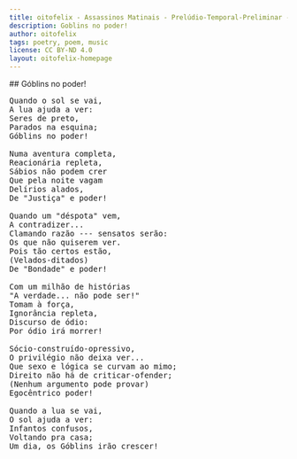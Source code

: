 ```yaml
---
title: oitofelix - Assassinos Matinais - Prelúdio-Temporal-Preliminar - Góblins no poder!
description: Goblins no poder!
author: oitofelix
tags: poetry, poem, music
license: CC BY-ND 4.0
layout: oitofelix-homepage
---
```

<div id="markdown" markdown="1">
## Góblins no poder!

<pre class="poem">
Quando o sol se vai,
A lua ajuda a ver:
Seres de preto,
Parados na esquina;
Góblins no poder!

Numa aventura completa,
Reacionária repleta,
Sábios não podem crer
Que pela noite vagam
Delírios alados,
De "Justiça" e poder!

Quando um "déspota" vem,
A contradizer...
Clamando razão --- sensatos serão:
Os que não quiserem ver.
Pois tão certos estão,
(Velados-ditados)
De "Bondade" e poder!

Com um milhão de histórias
"A verdade... não pode ser!"
Tomam à força,
Ignorância repleta,
Discurso de ódio:
Por ódio irá morrer!

Sócio-construído-opressivo,
O privilégio não deixa ver...
Que sexo e lógica se curvam ao mimo;
Direito não há de criticar-ofender;
(Nenhum argumento pode provar)
Egocêntrico poder!

Quando a lua se vai,
O sol ajuda a ver:
Infantos confusos,
Voltando pra casa;
Um dia, os Góblins irão crescer!
</pre>

</div>
